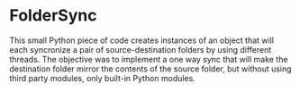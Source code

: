 # FolderSync
This small Python piece of code creates instances of an object that will each syncronize a pair of source-destination folders by using different threads. The objective was to implement a one way sync that will make the destination folder mirror the contents of the source folder, but without using third party modules, only built-in Python modules.
